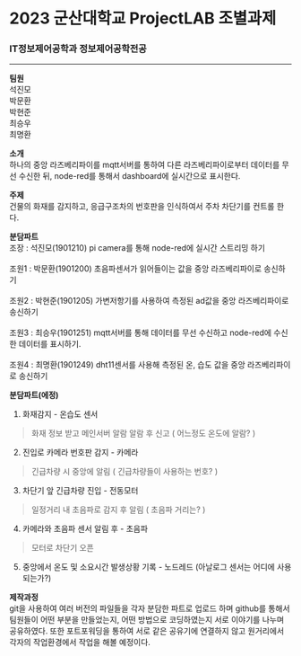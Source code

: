 # 2023 군산대학교 ProjectLAB 조별과제
### IT정보제어공학과 정보제어공학전공
---
**팀원**</br>
석진모</br> 
박문환</br>
박현준</br>
최승우</br>
최명환</br>

**소개**</br>
하나의 중앙 라즈베리파이를 mqtt서버를 통하여 다른 라즈베리파이로부터 데이터를 무선 수신한 뒤, 
node-red를 통해서 dashboard에 실시간으로 표시한다.

**주제**</br>
건물의 화재를 감지하고, 응급구조차의 번호판을 인식하여서 
주차 차단기를 컨트롤 한다.

**분담파트**</br>
조장 : 석진모(1901210) pi camera를 통해 node-red에 실시간 스트리밍 하기
<br></br>
조원1 : 박문환(1901200) 초음파센서가 읽어들이는 값을 중앙 라즈베리파이로 송신하기
<br></br>
조원2 : 박현준(1901205) 가변저항기를 사용하여 측정된 ad값을 중앙 라즈베리파이로 송신하기
<br></br>
조원3 : 최승우(1901251) mqtt서버를 통해 데이터를 무선 수신하고 node-red에 수신 한 데이터를 표시하기.
<br></br>
조원4 : 최명환(1901249) dht11센서를 사용해 측정된 온, 습도 값을 중앙 라즈베리파이로 송신하기

**분담파트(에정)**</br>
1. 화재감지 - 온습도 센서
> 화재 정보 받고 메인서버 알람
> 알람 후 신고
( 어느정도 온도에 알람? )

2. 진입로 카메라 번호판 감지 - 카메라
> 긴급차량 시 중앙에 알림
( 긴급차량들이 사용하는 번호? )

3. 차단기 앞 긴급차량 진입 - 전동모터
> 일정거리 내 초음파로 감지 후 알림
( 초음파 거리는? )

4. 카메라와 초음파 센서 알림 후 - 초음파
> 모터로 차단기 오픈

5. 중앙에서 온도 및 소요시간 발생상황 기록 - 노드레드
(아날로그 센서는 어디에 사용되는가?)

**제작과정**</br>
git을 사용하여 여러 버전의 파일들을 각자 분담한 파트로 업로드 하며
github를 통해서 팀원들이 어떤 부분을 만들었는지, 어떤 방법으로 코딩하였는지 
서로 이야기를 나누며 공유하였다.
또한 포트포워딩을 통하여 서로 같은 공유기에 연결하지 않고 
원거리에서 각자의 작업환경에서 작업을 해볼 예정이다.
